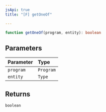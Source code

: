 ```yaml
---
jsApi: true
title: "[F] getOneOf"

---
```

```ts
function getOneOf(program, entity): boolean
```

## Parameters

| Parameter | Type |
| :------ | :------ |
| `program` | `Program` |
| `entity` | `Type` |

## Returns

`boolean`
